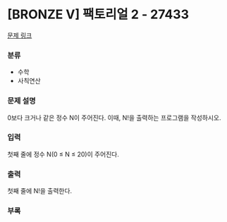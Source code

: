 # [BRONZE V] 팩토리얼 2 - 27433

[문제 링크](https://www.acmicpc.net/problem/27433)

### 분류

- 수학
- 사칙연산

### 문제 설명

0보다 크거나 같은 정수 N이 주어진다. 이때, N!을 출력하는 프로그램을 작성하시오.


### 입력

첫째 줄에 정수 N(0 ≤ N ≤ 20)이 주어진다.
### 출력

첫째 줄에 N!을 출력한다.
### 부록



